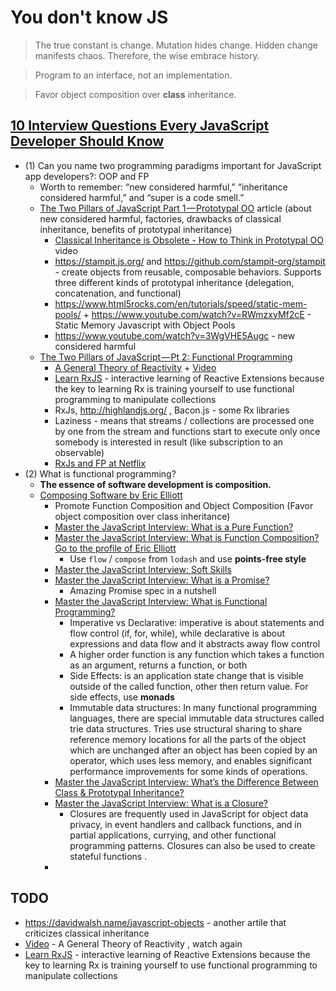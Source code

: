 # You don't know JS

> The true constant is change. Mutation hides change. Hidden change manifests chaos. Therefore, the wise embrace history.

> Program to an interface, not an implementation.

> Favor object composition over **class** inheritance.

## [10 Interview Questions Every JavaScript Developer Should Know](https://medium.com/javascript-scene/10-interview-questions-every-javascript-developer-should-know-6fa6bdf5ad95)

- (1) Can you name two programming paradigms important for JavaScript app developers?: OOP and FP
  - Worth to remember: “new considered harmful,” “inheritance considered harmful,” and “super is a code smell.”
  - [The Two Pillars of JavaScript Part 1 — Prototypal OO](https://medium.com/javascript-scene/the-two-pillars-of-javascript-ee6f3281e7f3) article (about new considered harmful, factories, drawbacks of classical inheritance, benefits of prototypal inheritance)
    - [Classical Inheritance is Obsolete - How to Think in Prototypal OO](https://vimeo.com/69255635) video
    - <https://stampit.js.org/> and <https://github.com/stampit-org/stampit> - create objects from reusable, composable behaviors. Supports three different kinds of prototypal inheritance (delegation, concatenation, and functional)
    - <https://www.html5rocks.com/en/tutorials/speed/static-mem-pools/> + <https://www.youtube.com/watch?v=RWmzxyMf2cE> - Static Memory Javascript with Object Pools
    - <https://www.youtube.com/watch?v=3WgVHE5Augc> - new considered harmful
  - [The Two Pillars of JavaScript — Pt 2: Functional Programming](https://medium.com/javascript-scene/the-two-pillars-of-javascript-pt-2-functional-programming-a63aa53a41a4)
    - [A General Theory of Reactivity](https://github.com/kriskowal/gtor) + [Video](https://www.youtube.com/watch?v=2p51PE1MZ8U)
    - [Learn RxJS](http://reactivex.io/learnrx/) - interactive learning of Reactive Extensions because the key to learning Rx is training yourself to use functional programming to manipulate collections
    - RxJs, http://highlandjs.org/ , Bacon.js - some Rx libraries
    - Laziness - means that streams / collections are processed one by one from the stream and functions start to execute only once somebody is interested in result (like subscription to an observable)
    - [RxJs and FP at Netflix](https://www.youtube.com/watch?v=gawmdhCNy-A)
- (2) What is functional programming?
  - **The essence of software development is composition.**
  - [Composing Software by Eric Elliott](https://medium.com/javascript-scene/composing-software-the-book-f31c77fc3ddc)
    - Promote Function Composition and Object Composition (Favor object composition over class inheritance)
    - [Master the JavaScript Interview: What is a Pure Function?](https://medium.com/javascript-scene/master-the-javascript-interview-what-is-a-pure-function-d1c076bec976)
    - [Master the JavaScript Interview: What is Function Composition?
Go to the profile of Eric Elliott](https://medium.com/javascript-scene/master-the-javascript-interview-what-is-function-composition-20dfb109a1a0)
      - Use `flow` / `compose` from `lodash` and use **points-free style**
    - [Master the JavaScript Interview: Soft Skills](https://medium.com/javascript-scene/master-the-javascript-interview-soft-skills-a8a5fb02c466)
    - [Master the JavaScript Interview: What is a Promise?](https://medium.com/javascript-scene/master-the-javascript-interview-what-is-a-promise-27fc71e77261)
      - Amazing Promise spec in a nutshell
    - [Master the JavaScript Interview: What is Functional Programming?](https://medium.com/javascript-scene/master-the-javascript-interview-what-is-functional-programming-7f218c68b3a0)
      - Imperative vs Declarative: imperative is about statements and flow control (if, for, while), while declarative is about expressions and data flow and it abstracts away flow control
      - A higher order function is any function which takes a function as an argument, returns a function, or both
      - Side Effects: is an application state change that is visible outside of the called function, other then return value. For side effects, use **monads**
      - Immutable data structures: In many functional programming languages, there are special immutable data structures called trie data structures. Tries use structural sharing to share reference memory locations for all the parts of the object which are unchanged after an object has been copied by an operator, which uses less memory, and enables significant performance improvements for some kinds of operations.
    - [Master the JavaScript Interview: What’s the Difference Between Class & Prototypal Inheritance?](https://medium.com/javascript-scene/master-the-javascript-interview-what-s-the-difference-between-class-prototypal-inheritance-e4cd0a7562e9)
    - [Master the JavaScript Interview: What is a Closure?](https://medium.com/javascript-scene/master-the-javascript-interview-what-is-a-closure-b2f0d2152b36)
      - Closures are frequently used in JavaScript for object data privacy, in event handlers and callback functions, and in partial applications, currying, and other functional programming patterns. Closures can also be used to create stateful functions .
    - 
  
  
 ## TODO
 
 - <https://davidwalsh.name/javascript-objects> - another artile that criticizes classical inheritance
 - [Video](https://www.youtube.com/watch?v=2p51PE1MZ8U) - A General Theory of Reactivity , watch again
 - [Learn RxJS](http://reactivex.io/learnrx/) - interactive learning of Reactive Extensions because the key to learning Rx is training yourself to use functional programming to manipulate collections
